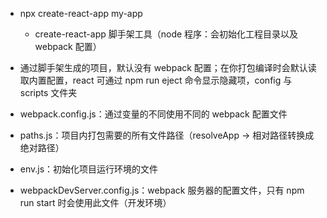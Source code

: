 - npx create-react-app my-app
  - create-react-app 脚手架工具（node 程序：会初始化工程目录以及 webpack 配置）
- 通过脚手架生成的项目，默认没有 webpack 配置；在你打包编译时会默认读取内置配置，react 可通过 npm run eject 命令显示隐藏项，config 与 scripts 文件夹

- webpack.config.js：通过变量的不同使用不同的 webpack 配置文件
- paths.js：项目内打包需要的所有文件路径（resolveApp -> 相对路径转换成绝对路径）
- env.js：初始化项目运行环境的文件
- webpackDevServer.config.js：webpack 服务器的配置文件，只有 npm run start 时会使用此文件（开发环境）

